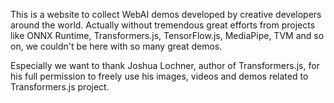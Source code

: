 This is a website to collect WebAI demos developed by creative developers around the world. Actually without tremendous great efforts from projects like ONNX Runtime, Transformers.js, TensorFlow.js, MediaPipe, TVM and so on, we couldn't be here with so many great demos.

Especially we want to thank Joshua Lochner, author of Transformers.js, for his full permission to freely use his images, videos and demos related to Transformers.js project.